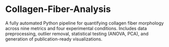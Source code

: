 # Collagen-Fiber-Analysis
A fully automated Python pipeline for quantifying collagen fiber morphology across nine metrics and four experimental conditions. Includes data preprocessing, outlier removal, statistical testing (ANOVA, PCA), and generation of publication-ready visualizations.
